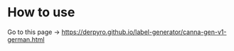 # How to use

Go to this page -> https://derpyro.github.io/label-generator/canna-gen-v1-german.html

